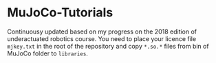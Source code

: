 # MuJoCo-Tutorials
Continuousy updated based on my progress on the 2018 edition of underactuated robotics course. You need to place your licence file ```mjkey.txt``` in the root of the repository and copy ```*.so.*``` files from bin of MuJoCo folder to ```libraries```.
